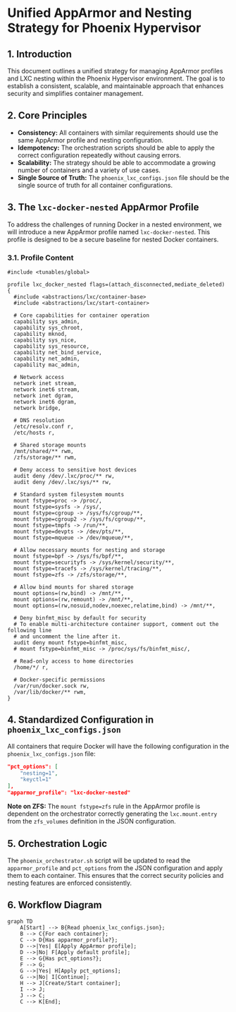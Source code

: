 # Unified AppArmor and Nesting Strategy for Phoenix Hypervisor

## 1. Introduction

This document outlines a unified strategy for managing AppArmor profiles and LXC nesting within the Phoenix Hypervisor environment. The goal is to establish a consistent, scalable, and maintainable approach that enhances security and simplifies container management.

## 2. Core Principles

*   **Consistency:** All containers with similar requirements should use the same AppArmor profile and nesting configuration.
*   **Idempotency:** The orchestration scripts should be able to apply the correct configuration repeatedly without causing errors.
*   **Scalability:** The strategy should be able to accommodate a growing number of containers and a variety of use cases.
*   **Single Source of Truth:** The `phoenix_lxc_configs.json` file should be the single source of truth for all container configurations.

## 3. The `lxc-docker-nested` AppArmor Profile

To address the challenges of running Docker in a nested environment, we will introduce a new AppArmor profile named `lxc-docker-nested`. This profile is designed to be a secure baseline for nested Docker containers.

### 3.1. Profile Content

```
#include <tunables/global>

profile lxc_docker_nested flags=(attach_disconnected,mediate_deleted) {
  #include <abstractions/lxc/container-base>
  #include <abstractions/lxc/start-container>

  # Core capabilities for container operation
  capability sys_admin,
  capability sys_chroot,
  capability mknod,
  capability sys_nice,
  capability sys_resource,
  capability net_bind_service,
  capability net_admin,
  capability mac_admin,

  # Network access
  network inet stream,
  network inet6 stream,
  network inet dgram,
  network inet6 dgram,
  network bridge,

  # DNS resolution
  /etc/resolv.conf r,
  /etc/hosts r,

  # Shared storage mounts
  /mnt/shared/** rwm,
  /zfs/storage/** rwm,

  # Deny access to sensitive host devices
  audit deny /dev/.lxc/proc/** rw,
  audit deny /dev/.lxc/sys/** rw,

  # Standard system filesystem mounts
  mount fstype=proc -> /proc/,
  mount fstype=sysfs -> /sys/,
  mount fstype=cgroup -> /sys/fs/cgroup/**,
  mount fstype=cgroup2 -> /sys/fs/cgroup/**,
  mount fstype=tmpfs -> /run/**,
  mount fstype=devpts -> /dev/pts/**,
  mount fstype=mqueue -> /dev/mqueue/**,

  # Allow necessary mounts for nesting and storage
  mount fstype=bpf -> /sys/fs/bpf/**,
  mount fstype=securityfs -> /sys/kernel/security/**,
  mount fstype=tracefs -> /sys/kernel/tracing/**,
  mount fstype=zfs -> /zfs/storage/**,

  # Allow bind mounts for shared storage
  mount options=(rw,bind) -> /mnt/**,
  mount options=(rw,remount) -> /mnt/**,
  mount options=(rw,nosuid,nodev,noexec,relatime,bind) -> /mnt/**,

  # Deny binfmt_misc by default for security
  # To enable multi-architecture container support, comment out the following line
  # and uncomment the line after it.
  audit deny mount fstype=binfmt_misc,
  # mount fstype=binfmt_misc -> /proc/sys/fs/binfmt_misc/,

  # Read-only access to home directories
  /home/*/ r,

  # Docker-specific permissions
  /var/run/docker.sock rw,
  /var/lib/docker/** rwm,
}
```

## 4. Standardized Configuration in `phoenix_lxc_configs.json`

All containers that require Docker will have the following configuration in the `phoenix_lxc_configs.json` file:

```json
"pct_options": [
    "nesting=1",
    "keyctl=1"
],
"apparmor_profile": "lxc-docker-nested"
```

**Note on ZFS:** The `mount fstype=zfs` rule in the AppArmor profile is dependent on the orchestrator correctly generating the `lxc.mount.entry` from the `zfs_volumes` definition in the JSON configuration.

## 5. Orchestration Logic

The `phoenix_orchestrator.sh` script will be updated to read the `apparmor_profile` and `pct_options` from the JSON configuration and apply them to each container. This ensures that the correct security policies and nesting features are enforced consistently.

## 6. Workflow Diagram

```mermaid
graph TD
    A[Start] --> B{Read phoenix_lxc_configs.json};
    B --> C{For each container};
    C --> D{Has apparmor_profile?};
    D -->|Yes| E[Apply AppArmor profile];
    D -->|No| F[Apply default profile];
    E --> G{Has pct_options?};
    F --> G;
    G -->|Yes| H[Apply pct_options];
    G -->|No| I[Continue];
    H --> J[Create/Start container];
    I --> J;
    J --> C;
    C --> K[End];